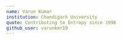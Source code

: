 ```yaml
---
name: Varun Kumar
institution: Chandigarh University
quote: Contributing to Entropy since 1998
github_user: varunkmr19
---
```

